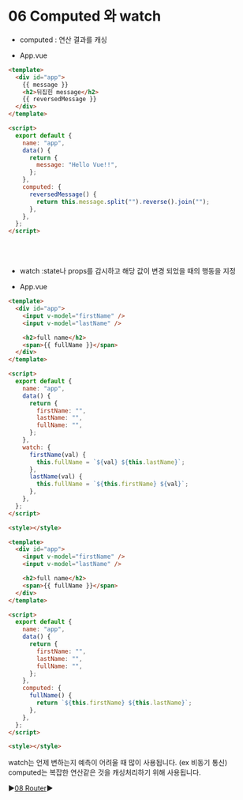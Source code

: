# 06 Computed 와 watch

- computed : 연산 결과를 캐싱

- App.vue

```html
<template>
  <div id="app">
    {{ message }}
    <h2>뒤집힌 message</h2>
    {{ reversedMessage }}
  </div>
</template>

<script>
  export default {
    name: "app",
    data() {
      return {
        message: "Hello Vue!!",
      };
    },
    computed: {
      reversedMessage() {
        return this.message.split("").reverse().join("");
      },
    },
  };
</script>
```

<br />
<br />

- watch :state나 props를 감시하고 해당 값이 변경 되었을 때의 행동을 지정

- App.vue

```html
<template>
  <div id="app">
    <input v-model="firstName" />
    <input v-model="lastName" />

    <h2>full name</h2>
    <span>{{ fullName }}</span>
  </div>
</template>

<script>
  export default {
    name: "app",
    data() {
      return {
        firstName: "",
        lastName: "",
        fullName: "",
      };
    },
    watch: {
      firstName(val) {
        this.fullName = `${val} ${this.lastName}`;
      },
      lastName(val) {
        this.fullName = `${this.firstName} ${val}`;
      },
    },
  };
</script>

<style></style>
```

```html
<template>
  <div id="app">
    <input v-model="firstName" />
    <input v-model="lastName" />

    <h2>full name</h2>
    <span>{{ fullName }}</span>
  </div>
</template>

<script>
  export default {
    name: "app",
    data() {
      return {
        firstName: "",
        lastName: "",
        fullName: "",
      };
    },
    computed: {
      fullName() {
        return `${this.firstName} ${this.lastName}`;
      },
    },
  };
</script>

<style></style>
```

watch는 언제 변하는지 예측이 어려울 때 많이 사용됩니다. (ex 비동기 통신)  
computed는 복잡한 연산같은 것을 캐싱처리하기 위해 사용됩니다.

:arrow_forward:[08 Router](./08%20Router.md):arrow_forward:
